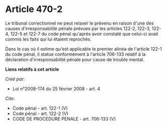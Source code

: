 # Article 470-2

Le tribunal correctionnel ne peut relaxer le prévenu en raison d'une des causes d'irresponsabilité pénale prévues par les
articles 122-2, 122-3, 122-4, 122-5 et 122-7 du code pénal qu'après avoir constaté que celui-ci avait commis les faits qui
lui étaient reprochés. 

Dans le cas où il estime qu'est applicable le premier alinéa de l'article 122-1 du code pénal, il statue conformément à
l'article 706-133 relatif à la déclaration d'irresponsabilité pénale pour cause de trouble mental.

**Liens relatifs à cet article**

_Créé par_:

  - Loi n°2008-174 du 25 février 2008 - art. 4

_Cite_:

  - Code pénal - art. 122-1 (V)
  - Code pénal - art. 122-2 (V)
  - CODE DE PROCEDURE PENALE - art. 706-133 (V)
